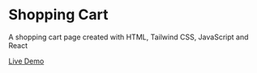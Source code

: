 # Shopping Cart

A shopping cart page created with HTML, Tailwind CSS, JavaScript and React

[Live Demo](https://eyuhar.github.io/shopping-cart/)
